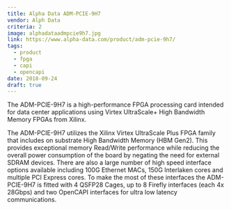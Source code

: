 ```yaml
---
title: Alpha Data ADM-PCIE-9H7
vendor: Alph Data
criteria: 2
image: alphadataadmpcie9h7.jpg
link: https://www.alpha-data.com/product/adm-pcie-9h7/
tags:
  - product
  - fpga
  - capi
  - opencapi
date: 2018-09-24
draft: true
---
```


The ADM-PCIE-9H7 is a high-performance FPGA processing card intended for data center applications using
Virtex UltraScale+ High Bandwidth Memory FPGAs from Xilinx.

The ADM-PCIE-9H7 utilizes the Xilinx Virtex UltraScale Plus FPGA family that includes on substrate High Bandwidth Memory (HBM Gen2).
This provides exceptional memory Read/Write performance while reducing the overall power consumption of the board
by negating the need for external SDRAM devices.
There are also a large number of high speed interface options available including 100G Ethernet MACs,
150G Interlaken cores and multiple PCI Express cores.
To make the most of these interfaces the ADM-PCIE-9H7 is fitted with 4 QSFP28 Cages,
up to 8 Firefly interfaces (each 4x 28Gbps) and two OpenCAPI interfaces for ultra low latency communications.
